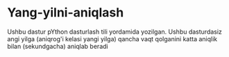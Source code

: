 # Yang-yilni-aniqlash
Ushbu dastur pYthon dasturlash tili yordamida yozilgan. Ushbu dasturdasiz angi yilga (aniqrog'i kelasi yangi yilga) qancha vaqt qolganini katta aniqlik bilan (sekundgacha) aniqlab beradi
